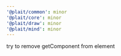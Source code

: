 ```yaml
---
'@plait/common': minor
'@plait/core': minor
'@plait/draw': minor
'@plait/mind': minor
---
```


try to remove getComponent from element
